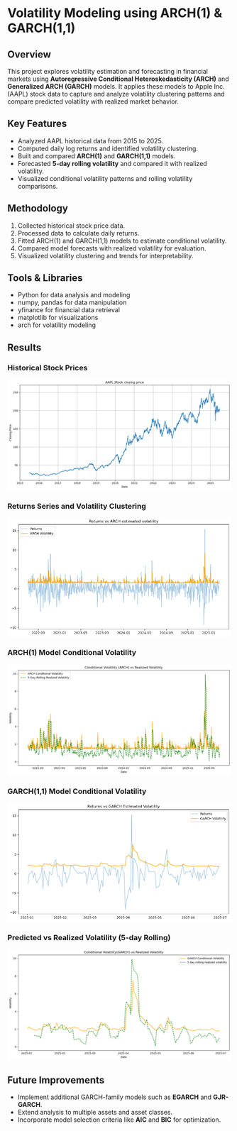 
# Volatility Modeling using ARCH(1) & GARCH(1,1)

## Overview
This project explores volatility estimation and forecasting in financial markets using **Autoregressive Conditional Heteroskedasticity (ARCH)** and **Generalized ARCH (GARCH)** models. It applies these models to Apple Inc. (AAPL) stock data to capture and analyze volatility clustering patterns and compare predicted volatility with realized market behavior.

## Key Features
- Analyzed AAPL historical data from 2015 to 2025.  
- Computed daily log returns and identified volatility clustering.  
- Built and compared **ARCH(1)** and **GARCH(1,1)** models.  
- Forecasted **5-day rolling volatility** and compared it with realized volatility.  
- Visualized conditional volatility patterns and rolling volatility comparisons.

## Methodology
1. Collected historical stock price data.  
2. Processed data to calculate daily returns.  
3. Fitted ARCH(1) and GARCH(1,1) models to estimate conditional volatility.  
4. Compared model forecasts with realized volatility for evaluation.  
5. Visualized volatility clustering and trends for interpretability.

## Tools & Libraries
- Python for data analysis and modeling  
- numpy, pandas for data manipulation  
- yfinance for financial data retrieval  
- matplotlib for visualizations  
- arch for volatility modeling

## Results
### Historical Stock Prices  
![Stock Prices](readme_images/output_2_0.png)

### Returns Series and Volatility Clustering  
![Volatility Clustering](readme_images/output_14_0.png)

### ARCH(1) Model Conditional Volatility  
![ARCH Volatility](readme_images/output_15_0.png)

### GARCH(1,1) Model Conditional Volatility  
![GARCH Volatility](readme_images/output_26_0.png)

### Predicted vs Realized Volatility (5-day Rolling)  
![Predicted vs Realized Volatility](readme_images/output_27_0.png)

## Future Improvements
- Implement additional GARCH-family models such as **EGARCH** and **GJR-GARCH**.  
- Extend analysis to multiple assets and asset classes.  
- Incorporate model selection criteria like **AIC** and **BIC** for optimization.
